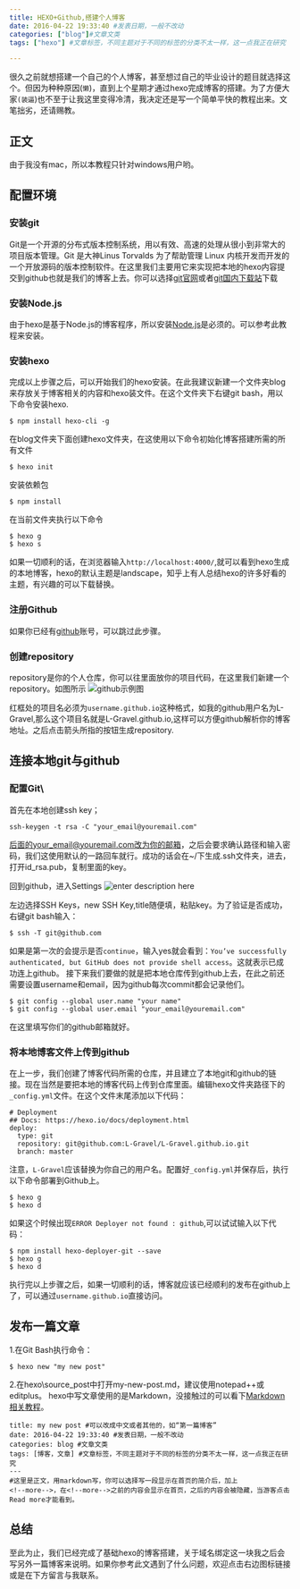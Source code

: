 ```yaml
---
title: HEXO+Github,搭建个人博客
date: 2016-04-22 19:33:40 #发表日期，一般不改动
categories: ["blog"]#文章文类
tags: ["hexo"] #文章标签，不同主题对于不同的标签的分类不太一样，这一点我正在研究

---
```

很久之前就想搭建一个自己的个人博客，甚至想过自己的毕业设计的题目就选择这个。但因为种种原因(`懒`)，直到上个星期才通过hexo完成博客的搭建。为了方便大家`(装逼`)也不至于让我这里变得冷清，我决定还是写一个简单平快的教程出来。文笔拙劣，还请赐教。

<!--more-->

## 正文
由于我没有mac，所以本教程只针对windows用户哟。

## 配置环境
### 安装git
Git是一个开源的分布式版本控制系统，用以有效、高速的处理从很小到非常大的项目版本管理。Git 是大神Linus Torvalds 为了帮助管理 Linux 内核开发而开发的一个开放源码的版本控制软件。在这里我们主要用它来实现把本地的hexo内容提交到github也就是我们的博客上去。你可以选择[git官网](http://git-scm.com/download/win/)或者[git国内下载站](https://github.com/waylau/git-for-win/)下载

### 安装Node.js
由于hexo是基于Node.js的博客程序，所以安装[Node.js](http://nodejs.cn/)是必须的。可以参考此教程来安装。

### 安装hexo
完成以上步骤之后，可以开始我们的hexo安装。在此我建议新建一个文件夹blog来存放关于博客相关的内容和hexo装文件。在这个文件夹下右键git bash，用以下命令安装hexo.
```
$ npm install hexo-cli -g
```
在blog文件夹下面创建hexo文件夹，在这使用以下命令初始化博客搭建所需的所有文件
```
$ hexo init
```
安装依赖包
```
$ npm install
```
在当前文件夹执行以下命令
```
$ hexo g
$ hexo s
```

如果一切顺利的话，在浏览器输入`http://localhost:4000/`,就可以看到hexo生成的本地博客，hexo的默认主题是landscape，知乎上有人总结hexo的许多好看的主题，有兴趣的可以下载替换。

### 注册Github
如果你已经有[github](https://github.com/)账号，可以跳过此步骤。
### 创建repository
repository是你的个人仓库，你可以往里面放你的项目代码，在这里我们新建一个repository。如图所示
![github示例图][1]

  红框处的项目名必须为`username.github.io`这种格式，如我的github用户名为L-Gravel,那么这个项目名就是L-Gravel.github.io,这样可以方便github解析你的博客地址。之后点击箭头所指的按钮生成repository.
  ## 连接本地git与github
  ### 配置Git\

  首先在本地创建ssh key；
  ```
  ssh-keygen -t rsa -C "your_email@youremail.com"
  ```
后面的your_email@youremail.com改为你的邮箱，之后会要求确认路径和输入密码，我们这使用默认的一路回车就行。成功的话会在~/下生成.ssh文件夹，进去，打开id_rsa.pub，复制里面的key。

回到github，进入Settings
![enter description here][2]

左边选择SSH Keys，new SSH Key,title随便填，粘贴key。为了验证是否成功，右键git bash输入：
```
$ ssh -T git@github.com
```
如果是第一次的会提示是否`continue`，输入yes就会看到：`You’ve successfully authenticated, but GitHub does not provide shell access`。这就表示已成功连上github。
接下来我们要做的就是把本地仓库传到github上去，在此之前还需要设置username和email，因为github每次commit都会记录他们。
```
$ git config --global user.name "your name"  
$ git config --global user.email "your_email@youremail.com"
```
在这里填写你们的github邮箱就好。
### 将本地博客文件上传到github
在上一步，我们创建了博客代码所需的仓库，并且建立了本地git和github的链接。现在当然是要把本地的博客代码上传到仓库里面。编辑hexo文件夹路径下的`_config.yml`文件。在这个文件末尾添加以下代码：
```
# Deployment
## Docs: https://hexo.io/docs/deployment.html
deploy: 
  type: git
  repository: git@github.com:L-Gravel/L-Gravel.github.io.git
  branch: master
```
  注意，`L-Gravel`应该替换为你自己的用户名。配置好`_config.yml`并保存后，执行以下命令部署到Github上。
  ```
  $ hexo g
$ hexo d
  ```
如果这个时候出现`ERROR Deployer not found : github`,可以试试输入以下代码：
```
$ npm install hexo-deployer-git --save
$ hexo g
$ hexo d
```
执行完以上步骤之后，如果一切顺利的话，博客就应该已经顺利的发布在github上了，可以通过`username.github.io`直接访问。
## 发布一篇文章
1.在Git Bash执行命令：
```
$ hexo new "my new post"
```
2.在hexo\source_post中打开my-new-post.md，建议使用notepad++或editplus。
hexo中写文章使用的是Markdown，没接触过的可以看下[Markdown相关教程](http://sspai.com/25137)。
```
title: my new post #可以改成中文或者其他的，如“第一篇博客”
date: 2016-04-22 19:33:40 #发表日期，一般不改动
categories: blog #文章文类
tags: [博客，文章] #文章标签，不同主题对于不同的标签的分类不太一样，这一点我正在研究
---
#这里是正文，用markdown写，你可以选择写一段显示在首页的简介后，加上
<!--more-->，在<!--more-->之前的内容会显示在首页，之后的内容会被隐藏，当游客点击Read more才能看到。
```
## 总结
至此为止，我们已经完成了基础hexo的博客搭建，关于域名绑定这一块我之后会写另外一篇博客来说明。如果你参考此文遇到了什么问题，欢迎点击右边图标链接或是在下方留言与我联系。

[1]: http://7xt2ta.com2.z0.glb.clouddn.com/1.png
[2]: http://7xt2ta.com2.z0.glb.clouddn.com/2.png